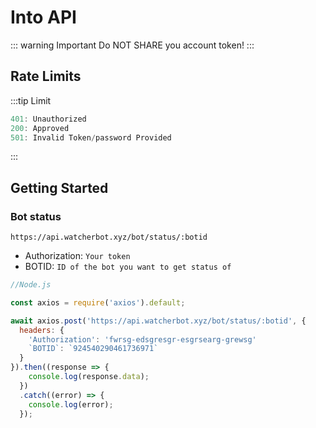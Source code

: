 # Into API


::: warning Important
Do NOT SHARE you account token!
:::


## Rate Limits

:::tip Limit

```js
401: Unauthorized
200: Approved
501: Invalid Token/password Provided
```
:::

## Getting Started


### Bot status

```
https://api.watcherbot.xyz/bot/status/:botid
```

* Authorization: ``Your token``
* BOTID: ``ID of the bot you want to get status of``


```js
//Node.js

const axios = require('axios').default;

await axios.post('https://api.watcherbot.xyz/bot/status/:botid', {
  headers: {
    'Authorization': 'fwrsg-edsgresgr-esgrsearg-grewsg'
    `BOTID`: `924540290461736971`
  }
}).then((response => {
    console.log(response.data);
  })
  .catch((error) => {
    console.log(error);
  });
```


